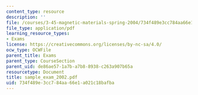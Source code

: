 ```yaml
---
content_type: resource
description: ''
file: /courses/3-45-magnetic-materials-spring-2004/734f489e3cc784aa66e1a021c18bafba_sample_exam_2002.pdf
file_type: application/pdf
learning_resource_types:
- Exams
license: https://creativecommons.org/licenses/by-nc-sa/4.0/
ocw_type: OCWFile
parent_title: Exams
parent_type: CourseSection
parent_uid: de86ae57-1a7b-a7b8-8938-c263a907b65a
resourcetype: Document
title: sample_exam_2002.pdf
uid: 734f489e-3cc7-84aa-66e1-a021c18bafba
---
```

